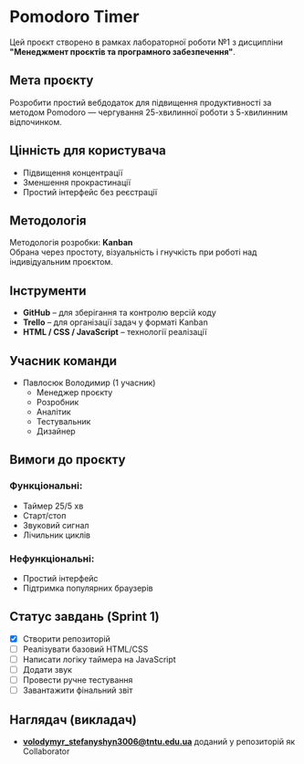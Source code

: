 # Pomodoro Timer

Цей проєкт створено в рамках лабораторної роботи №1 з дисципліни **"Менеджмент проєктів та програмного забезпечення"**.

## Мета проєкту

Розробити простий вебдодаток для підвищення продуктивності за методом Pomodoro — чергування 25-хвилинної роботи з 5-хвилинним відпочинком.

## Цінність для користувача

- Підвищення концентрації
- Зменшення прокрастинації
- Простий інтерфейс без реєстрації

## Методологія

Методологія розробки: **Kanban**  
Обрана через простоту, візуальність і гнучкість при роботі над індивідуальним проєктом.

## Інструменти

- **GitHub** – для зберігання та контролю версій коду
- **Trello** – для організації задач у форматі Kanban
- **HTML / CSS / JavaScript** – технології реалізації

## Учасник команди

- Павлосюк Володимир (1 учасник)
  - Менеджер проєкту
  - Розробник
  - Аналітик
  - Тестувальник
  - Дизайнер

## Вимоги до проєкту

### Функціональні:
- Таймер 25/5 хв
- Старт/стоп
- Звуковий сигнал
- Лічильник циклів

### Нефункціональні:
- Простий інтерфейс
- Підтримка популярних браузерів

## Статус завдань (Sprint 1)

- [x] Створити репозиторій
- [ ] Реалізувати базовий HTML/CSS
- [ ] Написати логіку таймера на JavaScript
- [ ] Додати звук
- [ ] Провести ручне тестування
- [ ] Завантажити фінальний звіт

## Наглядач (викладач)

- **volodymyr_stefanyshyn3006@tntu.edu.ua** доданий у репозиторій як Collaborator
